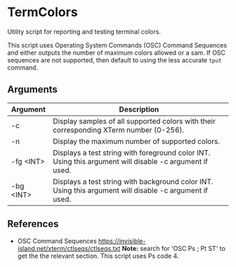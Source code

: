 # TermColors
Utility script for reporting and testing terminal colors.

This script uses Operating System Commands (OSC) Command Sequences and either outputs the number of maximum colors allowed or a sam. If OSC sequences are not supported, then default to using the less accurate `tput` command.

## Arguments
| Argument | Description |
|--|--|
| -c | Display samples of all supported colors with their corresponding XTerm number (0-256). |
| -n | Display the maximum number of supported colors. |
| -fg \<INT> | Displays a test string with foreground color INT. Using this argument will disable -c argument if used. |
| -bg \<INT> | Displays a test string with background color INT. Using this argument will disable -c argument if used. |

## References
* OSC Command Sequences
https://invisible-island.net/xterm/ctlseqs/ctlseqs.txt
**Note:** search for 'OSC Ps ; Pt ST' to get the the relevant section. This script uses Ps code 4.
